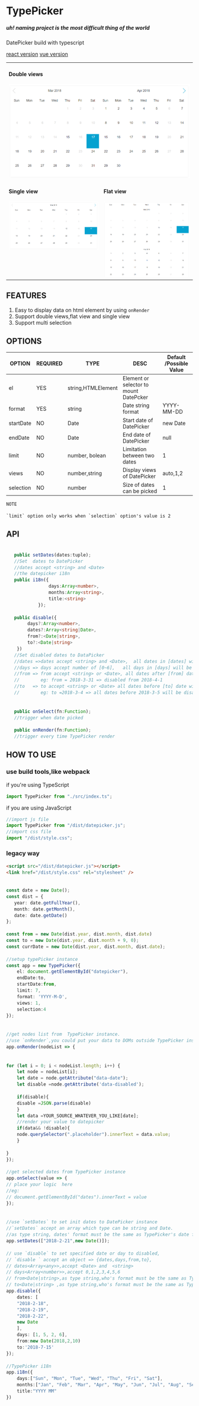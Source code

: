 # TypePicker

##### uh! naming project is the most difficult thing of the world

DatePicker build with typescript

<a href="./react/index.js"> react version</a> <a href="./vue/index.vue"> vue version </a>

<table>
    <tr>
    <td colspan="2">
            <h4>Double views</h4>
            <img src="assets/double.png">
        </td>
    </tr>
    <tr>
        <td valign="top">
            <h4>Single view</h4>
            <img src="assets/single.png">
        </td>
        <td>
            <h4>Flat view</h4>
            <img src="assets/auto.png">
        </td>
    </tr>
    
</table>

## FEATURES

1.  Easy to display data on html element by using `onRender`
2.  Support double views,flat view and single view
3.  Support multi selection

## OPTIONS

| OPTION    | REQUIRED | TYPE               | DESC                                   | Default /Possible Value |
| --------- | -------- | ------------------ | -------------------------------------- | ----------------------- |
| el        | YES      | string,HTMLElement | Element or selector to mount DatePcker |                         |
| format    | YES      | string             | Date string format                     | YYYY-MM-DD              |
| startDate | NO       | Date               | Start date of DatePicker               | new Date                |
| endDate   | NO       | Date               | End date of DatePicker                 | null                    |
| limit     | NO       | number, bolean     | Limitation between two dates           | 1                       |
| views     | NO       | number,string      | Display views of DatePicker            | auto,1,2                |
| selection | NO       | number             | Size of dates can be picked            | 1                       |

```
NOTE

`limit` option only works when `selection` option's value is 2

```

## API

```typescript

   public setDates(dates:tuple);
   //Set  dates to DatePicker
   //dates accept <string> and <Date>
   //the datepicker i18n
   public i18n({
                days:Array<number>,
                months:Array<string>,
                title:<string>
            });

   public disable({
        days?:Array<number>,
        dates?:Array<string|Date>,
        from?:<Date|string>,
        to?:<Date|string>
    })
   //Set disabled dates to DataPicker
   //dates =>dates accept <string> and <Date>,  all dates in [dates] will be disabled
   //days => days accept number of [0~6],   all days in [days] will be disabled
   //from => from accept <string> or <Date>, all dates after [from] date will be disabled,
   //        eg: from = 2018-3-31 => disabled from 2018-4-1
   //to   => to accept <string> or <Date> all dates before [to] date will be disabled,
   //        eg: to =2018-3-4 => all dates before 2018-3-5 will be disabled


   public onSelect(fn:Function);
   //trigger when date picked

   public onRender(fn:Function);
   //trigger every time TypePicker render


```

## HOW TO USE

### use build tools,like webpack

if you're using TypeScript

```typescript
import TypePicker from "./src/index.ts";
```

if you are using JavaScript

```javascript
//import js file
import TypePicker from "/dist/datepicker.js";
//import css file
import "/dist/style.css";
```

### legacy way

```html
<script src="/dist/datepicker.js"></script>
<link href="/dist/style.css" rel="stylesheet" />
```

```typescript

const date = new Date();
const dist = {
   year: date.getFullYear(),
   month: date.getMonth(),
   date: date.getDate()
};

const from = new Date(dist.year, dist.month, dist.date)
const to = new Date(dist.year, dist.month + 9, 0);
const currDate = new Date(dist.year, dist.month, dist.date);

//setup typePicker instance
const app = new TypePicker({
    el: document.getElementById("datepicker"),
    endDate:to,
    startDate:from,
    limit: 7,
    format: 'YYYY-M-D',
    views: 1,
    selection:4
});


//get nodes list from  TypePicker instance.
//use `onRender`,you could put your data to DOMs outside TypePicker instance
app.onRender(nodeList => {


for (let i = 0; i < nodeList.length; i++) {
    let node = nodeList[i];
    let date = node.getAttribute("data-date");
    let disable =node.getAttribute('data-disabled');

    if(disable){
	disable =JSON.parse(disable)
    }
    let data =YOUR_SOURCE_WHATEVER_YOU_LIKE[date];
    //render your value to datepicker
    if(data&& !disable){
	node.querySelector(".placeholder").innerText = data.value;
    }

}
});

//get selected dates from TypePicker instance
app.onSelect(value => {
// place your logic  here
//eg:
// document.getElementById("dates").innerText = value
});


//use `setDates` to set init dates to DatePicker instance
//`setDates` accept an array which type can be string and Date.
//as type string, dates' format must be the same as TypePicker's date format
app.setDates(["2018-2-21",new Date()]);

// use `disable` to set specified date or day to disabled,
// `disable ` accept an object => {dates,days,from,to},
// dates<Array<any>>,accept <Date> and  <string>
// days<Array<number>>,accept 0,1,2,3,4,5,6
// from<Date|string>,as type string,who's format must be the same as TypePicker's date format
// to<Date|string> ,as type string,who's format must be the same as TypePicker's date format
app.disable({
    dates: [
	"2018-2-18",
	"2018-2-19",
	"2018-2-22",
	new Date
    ],
    days: [1, 5, 2, 6],
    from:new Date(2018,2,10)
    to:'2018-7-15'
});

//TypePicker i18n
app.i18n({
    days:["Sun", "Mon", "Tue", "Wed", "Thu", "Fri", "Sat"],
    months:["Jan", "Feb", "Mar", "Apr", "May", "Jun", "Jul", "Aug", "Sep", "Oct", "Nov", "Dec"],
    title:"YYYY MM"
})


```
